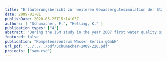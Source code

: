 ```yaml
---
title: "Erläuterungsbericht zur weiteren Gewässergütesimulation der Stauhaltung Charlottenburg (Spree und Kanäle) unter Berücksichtigung von Mischwasserentlastungen im September 2005"
date: 2009-01-01
publishDate: 2020-05-25T15:14:05Z
authors: [ "Schumacher, F.", "Helling, K." ]
publication_types: ["4"]
abstract: "During the ISM study in the year 2007 first water quality simulations of the Berlin river Spree (stretch Charlottenburg) under consideration of combined sewer overflows (CSO) from the drainage system had been carried out. The period of September 2005 was simulated. A good correlation of simulation results with water quality measurements could only be observed for those days where the model boundary conditions were clearly defined (spot samples at the inflowing streams). However, these spot samples are carried out only once a month. Given the simulation period of one month and the temporal resolution of 15 minutes this data availability for the inflowing streams is not sufficient. Even more, some parameters had to be assessed entirely since no measurements were available. The data situation was especially critical for the inflow of the Landwehrkanal into the river Spree. No continuous measurement data was available for the following parameters: water temperature, oxygen content, pH and conductivity. For these parameters hydrographs had been assumed according to those at gauge Mühlendammschleuse with an offset calculated by the difference between the spot sampling at Landwehrkanal and the continuous values at Mühlendammschleuse. Furthermore, during the simulations within the ISM study a second storm event with overflows could not be considered since the simulation of the drainage system (software INFOWORKS CS) carried out by Berliner Wasserbetriebe was not yet available. The objective of the water quality simulations carried out within SAM-CSO was to take into account the full boundary conditions for the Landwehrkanal (continuous data now available). By comparison with the former simulation results the relevance of the inflow Landwehrkanal on the processes in the river Spree is shown. A second simulation was carried out with meteorological data of high temporal resolution. Former simulations were conducted with daily averages for e.g. air temperature, wind speed, etc. The influence of the temporal resolution of the input data on the diurnal hydrographs of different water quality parameters was analysed (focus on water temperature and dissolved oxygen). Finally, for the last simulation the data for the additional CSO event on 16-17 September 2005 was used (simulated by Berliner Wasserbetriebe with INFOWORKS CS). The results show that considering meteorological data of high temporal resolution and continuous data for the boundary condition Landwehrkanal have a significant influence on the quality of the water quality simulation results for river Spree, especially for the parameters oxygen content, pH and conductivity. Now, for September 2005 simulation results are available that are based on the best set of data that is currently available for the studied river stretch."
featured: false
publication: "Kompetenzzentrum Wasser Berlin gGmbH"
url_pdf: "../../../pdf/Schumacher-2009-220.pdf"
projects: ["sam-cso"]
---
```


